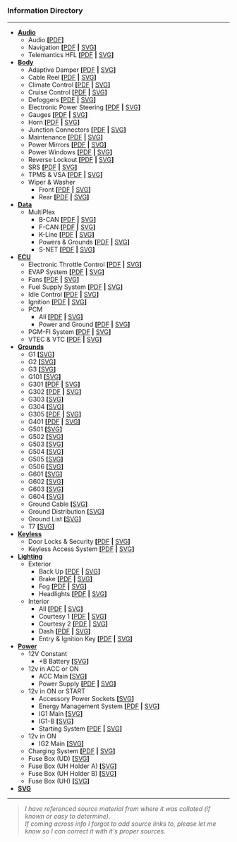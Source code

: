### Information Directory ###
---
* **[Audio](Audio)**
  * Audio **[**[PDF](Audio/Audio.pdf)**]**
  * Navigation **[**[PDF](Audio/Navigation.pdf) **|** [SVG](Audio/Navigation.svg)**]**
  * Telemantics HFL **[**[PDF](Audio/Telemantics%20HFL.pdf) **|** [SVG](Audio/Telemantics%20HFL.svg)**]**
* **[Body](Body)**
  * Adaptive Damper **[**[PDF](Body/Adaptive%20Damper.pdf) **|** [SVG](Body/Adaptive%20Damper%20SVG.svg)**]**
  * Cable Reel **[**[PDF](Body/Cable%20Reel%20%28Clock%20Spring%29.pdf) **|** [SVG](Body/Cable%20Reel%20%28Clock%20Spring%29.svg)**]**
  * Climate Control **[**[PDF](Body/Climate%20Control.pdf) **|** [SVG](Body/Climate%20Control.svg)**]**
  * Cruise Control **[**[PDF](Body/Cruise%20Control.pdf) **|** [SVG](Body/Cruise%20Control.svg)**]**
  * Defoggers **[**[PDF](Body/Defoggers.pdf) **|** [SVG](Body/Defoggers.pdf)**]**
  * Electronic Power Steering **[**[PDF](Body/Electronic%20Power%20Steering.pdf) **|** [SVG](Body/Electronic%20Power%20Steering.svg)**]**
  * Gauges **[**[PDF](Body/Gauges.pdf) **|** [SVG](Body/Gauges.svg)**]**
  * Horn **[**[PDF](Body/Horn.pdf) **|** [SVG](Body/Horn.svg)**]**
  * Junction Connectors **[**[PDF](Body/Junction%20Connectors.pdf) **|** [SVG](Body/Junction%20Connectors.svg)**]**
  * Maintenance **[**[PDF](Body/Maintenance.pdf) **|** [SVG](Body/Maintenance.svg)**]**
  * Power Mirrors **[**[PDF](Body/Power%20Mirrors.pdf) **|** [SVG](Body/Power%20Mirrors.svg)**]**
  * Power Windows **[**[PDF](Body/Power%20Windows.pdf) **|** [SVG](Body/Power%20Windows.svg)**]**
  * Reverse Lockout **[**[PDF](Body/Reverse%20Lockout.pdf) **|** [SVG](Body/Reverse%20Lockout.svg)**]**
  * SRS **[**[PDF](Body/SRS.pdf) **|** [SVG](Body/SRS.svg)**]**
  * TPMS & VSA **[**[PDF](Body/TPMS%20%26%20VSA.pdf) **|** [SVG](Body/TPMS%20%26%20VSA.svg)**]**
  * Wiper & Washer
    * Front **[**[PDF](Body/Wiper%20%26%20Washer%20%28Front%29.pdf) **|** [SVG](Body/Wiper%20%26%20Washer%20%28Front%29.svg)**]**
    * Rear **[**[PDF](Body/Wiper%20%26%20Washer%20%28Rear%29.pdf) **|** [SVG](Body/Wiper%20%26%20Washer%20%28Rear%29.svg)**]**
* **[Data](Data)**
  * MultiPlex
    * B-CAN **[**[PDF](Data/MultiPlex%20B-CAN.pdf) **|** [SVG](Data/MultiPlex%20B-CAN.svg)**]**
    * F-CAN **[**[PDF](Data/MultiPlex%20F-CAN.pdf) **|** [SVG](Data/MultiPlex%20F-CAN.svg)**]**
    * K-Line **[**[PDF](Data/MultiPlex%20K-Line.pdf) **|** [SVG](Data/MultiPlex%20K-Line.svg)**]**
    * Powers & Grounds **[**[PDF](Data/MultiPlex%20Powers%20%26%20Grounds.pdf) **|** [SVG](Data/MultiPlex%20Powers%20%26%20Grounds.svg)**]**
    * S-NET **[**[PDF](Data/MultiPlex%20S-NET.pdf) **|** [SVG](Data/MultiPlex%20S-NET.svg)**]**
* **[ECU](ECU)**
  * Electronic Throttle Control **[**[PDF](ECU/Electronic%20Throttle%20Control.pdf) **|** [SVG](ECU/Electronic%20Throttle%20Control.svg)**]**
  * EVAP System **[**[PDF](ECU/EVAP%20System.pdf) **|** [SVG](ECU/EVAP%20System.svg)**]**
  * Fans **[**[PDF](ECU/Fans.pdf) **|** [SVG](ECU/Fans.svg)**]**
  * Fuel Supply System **[**[PDF](ECU/Fuel%20Supply%20System.pdf) **|** [SVG](ECU/Fuel%20Supply%20System.svg)**]**
  * Idle Control **[**[PDF](ECU/Idle%20Control.pdf) **|** [SVG](ECU/Idle%20Control.svg)**]**
  * Ignition **[**[PDF](ECU/Ignition.pdf) **|** [SVG](ECU/Ignition.svg)**]**
  * PCM
    * All **[**[PDF](ECU/PCM%20%28All%29.pdf) **|** [SVG](ECU/PCM%20%28All%29.svg)**]**
    * Power and Ground **[**[PDF](ECU/PCM%20Power%20%26%20Ground.pdf) **|** [SVG](ECU/PCM%20Power%20%26%20Ground.svg)**]**
  * PGM-FI System **[**[PDF](ECU/PGM-FI%20System.pdf) **|** [SVG](ECU/PGM-FI%20System.svg)**]**
  * VTEC & VTC **[**[PDF](ECU/VTEC%20%26%20VTC.pdf) **|** [SVG](ECU/VTEC%20%26%20VTC.svg)**]**
* **[Grounds](Grounds)**
  * G1 **[**[SVG](Grounds/G1.svg)**]**
  * G2 **[**[SVG](Grounds/G2.svg)**]**
  * G3 **[**[SVG](Grounds/G3.svg)**]**
  * G101 **[**[SVG](Grounds/G101.svg)**]**
  * G301 **[**[PDF](Grounds/G301.pdf) **|** [SVG](Grounds/G301.svg)**]**
  * G302 **[**[PDF](Grounds/G302.pdf) **|** [SVG](Grounds/G302.svg)**]**
  * G303 **[**[SVG](Grounds/G303.svg)**]**
  * G304 **[**[SVG](Grounds/G304.svg)**]**
  * G305 **[**[PDF](Grounds/G305.pdf) **|** [SVG](Grounds/G305.svg)**]**
  * G401 **[**[PDF](Grounds/G401.pdf) **|** [SVG](Grounds/G401.svg)**]**
  * G501 **[**[SVG](Grounds/G501.svg)**]**
  * G502 **[**[SVG](Grounds/G502.svg)**]**
  * G503 **[**[SVG](Grounds/G503.svg)**]**
  * G504 **[**[SVG](Grounds/G504.svg)**]**
  * G505 **[**[SVG](Grounds/G505.svg)**]**
  * G506 **[**[SVG](Grounds/G506.svg)**]**
  * G601 **[**[SVG](Grounds/G601.svg)**]**
  * G602 **[**[SVG](Grounds/G602.svg)**]**
  * G603 **[**[SVG](Grounds/G603.svg)**]**
  * G604 **[**[SVG](Grounds/G604.svg)**]**
  * Ground Cable **[**[SVG](Grounds/Ground%20Cable.svg)**]**
  * Ground Distribution **[**[SVG](Grounds/Ground%20Distribution.svg)**]**
  * Ground List **[**[SVG](Grounds/Ground%20List.svg)**]**
  * T7 **[**[SVG](Grounds/T7.svg)**]**  
* **[Keyless](Keyless)**
  * Door Locks & Security **[**[PDF](Keyless/Door%20Locks%20%26%20Security.pdf) **|** [SVG](Keyless/Door%20Locks%20%26%20Security.svg)**]**
  * Keyless Access System **[**[PDF](Keyless/Keyless%20Access%20System.pdf) **|** [SVG](Keyless/Keyless%20Access%20System.svg)**]**
* **[Lighting](Lighting)**
  * Exterior
    * Back Up **[**[PDF](Lighting/%28Exterior%29%20Back%20Up.pdf) **|** [SVG](Lighting/%28Exterior%29%20Back%20Up.svg)**]**
    * Brake **[**[PDF](Lighting/%28Exterior%29%20Brake.pdf) **|** [SVG](Lighting/%28Exterior%29%20Brake.svg)**]**
    * Fog **[**[PDF](Lighting/%28Exterior%29%20Fog.pdf) **|** [SVG](Lighting/%28Exterior%29%20Fog.svg)**]**
    * Headlights **[**[PDF](Lighting/%28Exterior%29%20Headlights.pdf) **|** [SVG](Lighting/%28Exterior%29%20Headlights.svg)**]**
  * Interior
    * All **[**[PDF](Lighting/%28Interior%29%20All.pdf) **|** [SVG](Lighting/%28Interior%29%20All.svg)**]**
    * Courtesy 1 **[**[PDF](Lighting/%28Interior%29%20Courtesy%201.pdf) **|** [SVG](Lighting/%28Interior%29%20Courtesy%201.svg)**]**
    * Courtesy 2 **[**[PDF](Lighting/%28Interior%29%20Courtesy%202.pdf) **|** [SVG](Lighting/%28Interior%29%20Courtesy%202.svg)**]**
    * Dash **[**[PDF](Lighting/%28Interior%29%20Dash.pdf) **|** [SVG](Lighting/%28Interior%29%20Dash.svg)**]**
    * Entry & Ignition Key **[**[PDF](Lighting/%28Interior%29%20Entry%20%26%20Ignition%20Key.pdf) **|** [SVG](Lighting/%28Interior%29%20Entry%20%26%20Ignition%20Key.svg)**]**
* **[Power](Power)**
  * 12V Constant
    * +B Battery **[**[SVG](Power/%2BB%20Battery%20%2812v%20Constant%29.svg)**]**
  * 12v in ACC or ON
    * ACC Main **[**[SVG](Power/ACC%20Main%20%2812v%20in%20ACC%20or%20ON.svg)**]**
    * Power Supply **[**[PDF](Power/Power%20Supply.pdf) **|** [SVG](Power/Power%20Supply.svg)**]**
  * 12v in ON or START
    * Accessory Power Sockets **[**[SVG](Power/Accessory%20Power%20Sockets.svg)**]**
    * Energy Management System **[**[PDF](Power/Energy%20Management%20System.pdf) **|** [SVG](Power/Energy%20Management%20System.svg)**]**
    * IG1 Main **[**[SVG](Power/IG1%20Main%20%2812v%20in%20ON%20or%20START%29.svg)**]**
    * IG1-B **[**[SVG](Power/IG1-B%20%2812v%20in%20ON%20or%20START%29.svg)**]**
    * Starting System **[**[PDF](Power/Starting%20System.pdf) **|** [SVG](Power/Starting%20System.svg)**]**
  * 12v in ON
    * IG2 Main **[**[SVG](Power/IG2%20Main%20%2812v%20in%20ON%29.svg)**]**
  * Charging System **[**[PDF](Power/Charging%20System.pdf) **|** [SVG](Power/Charging%20System.svg)**]**
  * Fuse Box (UD) **[**[SVG](Power/Fuse%20Box%20%28UD%29.svg)**]**
  * Fuse Box (UH Holder A) **[**[SVG](Power/Fuse%20Box%20%28UH%20Holder%20A%29.svg)**]**
  * Fuse Box (UH Holder B) **[**[SVG](Power/Fuse%20Box%20%28UH%20Holder%20B%29.svg)**]**
  * Fuse Box (UH) **[**[SVG](Power/Fuse%20Box%20%28UH%29.svg)**]**
* **[SVG](SVG)**
---
> _I have referenced source material from where it was collated (if known or easy to determine). <br>If coming across info I forgot to add source links to, please let me know so I can correct it with it's proper sources._   
